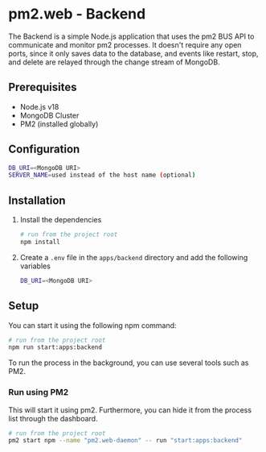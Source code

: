 # pm2.web - Backend

The Backend is a simple Node.js application that uses the pm2 BUS API to communicate and monitor pm2 processes. It doesn't require any open ports, since it only saves data to the database, and events like restart, stop, and delete are relayed through the change stream of MongoDB.

## Prerequisites

- Node.js v18
- MongoDB Cluster
- PM2 (installed globally)

## Configuration

```bash
DB_URI=<MongoDB URI>
SERVER_NAME=used instead of the host name (optional)
```

## Installation

1. Install the dependencies

   ```bash
   # run from the project root
   npm install
   ```

2. Create a `.env` file in the `apps/backend` directory and add the following variables

   ```bash
   DB_URI=<MongoDB URI>
   ```

## Setup

You can start it using the following npm command:

```bash
# run from the project root
npm run start:apps:backend
```

To run the process in the background, you can use several tools such as PM2.

### Run using PM2

This will start it using pm2. Furthermore, you can hide it from the process list through the dashboard.

```bash
# run from the project root
pm2 start npm --name "pm2.web-daemon" -- run "start:apps:backend"
```
